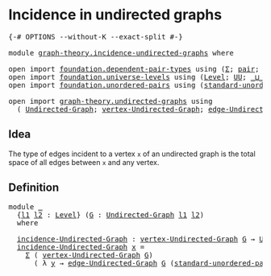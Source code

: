 # Incidence in undirected graphs

<pre class="Agda"><a id="43" class="Symbol">{-#</a> <a id="47" class="Keyword">OPTIONS</a> <a id="55" class="Pragma">--without-K</a> <a id="67" class="Pragma">--exact-split</a> <a id="81" class="Symbol">#-}</a>

<a id="86" class="Keyword">module</a> <a id="93" href="graph-theory.incidence-undirected-graphs.html" class="Module">graph-theory.incidence-undirected-graphs</a> <a id="134" class="Keyword">where</a>

<a id="141" class="Keyword">open</a> <a id="146" class="Keyword">import</a> <a id="153" href="foundation.dependent-pair-types.html" class="Module">foundation.dependent-pair-types</a> <a id="185" class="Keyword">using</a> <a id="191" class="Symbol">(</a><a id="192" href="foundation-core.dependent-pair-types.html#502" class="Record">Σ</a><a id="193" class="Symbol">;</a> <a id="195" href="foundation-core.dependent-pair-types.html#575" class="InductiveConstructor">pair</a><a id="199" class="Symbol">;</a> <a id="201" href="foundation-core.dependent-pair-types.html#592" class="Field">pr1</a><a id="204" class="Symbol">;</a> <a id="206" href="foundation-core.dependent-pair-types.html#604" class="Field">pr2</a><a id="209" class="Symbol">)</a>
<a id="211" class="Keyword">open</a> <a id="216" class="Keyword">import</a> <a id="223" href="foundation.universe-levels.html" class="Module">foundation.universe-levels</a> <a id="250" class="Keyword">using</a> <a id="256" class="Symbol">(</a><a id="257" href="Agda.Primitive.html#597" class="Postulate">Level</a><a id="262" class="Symbol">;</a> <a id="264" href="foundation-core.universe-levels.html#222" class="Primitive">UU</a><a id="266" class="Symbol">;</a> <a id="268" href="Agda.Primitive.html#810" class="Primitive Operator">_⊔_</a><a id="271" class="Symbol">)</a>
<a id="273" class="Keyword">open</a> <a id="278" class="Keyword">import</a> <a id="285" href="foundation.unordered-pairs.html" class="Module">foundation.unordered-pairs</a> <a id="312" class="Keyword">using</a> <a id="318" class="Symbol">(</a><a id="319" href="foundation.unordered-pairs.html#4289" class="Function">standard-unordered-pair</a><a id="342" class="Symbol">)</a>

<a id="345" class="Keyword">open</a> <a id="350" class="Keyword">import</a> <a id="357" href="graph-theory.undirected-graphs.html" class="Module">graph-theory.undirected-graphs</a> <a id="388" class="Keyword">using</a>
  <a id="396" class="Symbol">(</a> <a id="398" href="graph-theory.undirected-graphs.html#785" class="Function">Undirected-Graph</a><a id="414" class="Symbol">;</a> <a id="416" href="graph-theory.undirected-graphs.html#981" class="Function">vertex-Undirected-Graph</a><a id="439" class="Symbol">;</a> <a id="441" href="graph-theory.undirected-graphs.html#1205" class="Function">edge-Undirected-Graph</a><a id="462" class="Symbol">)</a>
</pre>
## Idea

The type of edges incident to a vertex `x` of an undirected graph is the total space of all edges between `x` and any vertex.

## Definition

<pre class="Agda"><a id="628" class="Keyword">module</a> <a id="635" href="graph-theory.incidence-undirected-graphs.html#635" class="Module">_</a>
  <a id="639" class="Symbol">{</a><a id="640" href="graph-theory.incidence-undirected-graphs.html#640" class="Bound">l1</a> <a id="643" href="graph-theory.incidence-undirected-graphs.html#643" class="Bound">l2</a> <a id="646" class="Symbol">:</a> <a id="648" href="Agda.Primitive.html#597" class="Postulate">Level</a><a id="653" class="Symbol">}</a> <a id="655" class="Symbol">(</a><a id="656" href="graph-theory.incidence-undirected-graphs.html#656" class="Bound">G</a> <a id="658" class="Symbol">:</a> <a id="660" href="graph-theory.undirected-graphs.html#785" class="Function">Undirected-Graph</a> <a id="677" href="graph-theory.incidence-undirected-graphs.html#640" class="Bound">l1</a> <a id="680" href="graph-theory.incidence-undirected-graphs.html#643" class="Bound">l2</a><a id="682" class="Symbol">)</a>
  <a id="686" class="Keyword">where</a>

  <a id="695" href="graph-theory.incidence-undirected-graphs.html#695" class="Function">incidence-Undirected-Graph</a> <a id="722" class="Symbol">:</a> <a id="724" href="graph-theory.undirected-graphs.html#981" class="Function">vertex-Undirected-Graph</a> <a id="748" href="graph-theory.incidence-undirected-graphs.html#656" class="Bound">G</a> <a id="750" class="Symbol">→</a> <a id="752" href="foundation-core.universe-levels.html#222" class="Primitive">UU</a> <a id="755" class="Symbol">(</a><a id="756" href="graph-theory.incidence-undirected-graphs.html#640" class="Bound">l1</a> <a id="759" href="Agda.Primitive.html#810" class="Primitive Operator">⊔</a> <a id="761" href="graph-theory.incidence-undirected-graphs.html#643" class="Bound">l2</a><a id="763" class="Symbol">)</a>
  <a id="767" href="graph-theory.incidence-undirected-graphs.html#695" class="Function">incidence-Undirected-Graph</a> <a id="794" href="graph-theory.incidence-undirected-graphs.html#794" class="Bound">x</a> <a id="796" class="Symbol">=</a>
    <a id="802" href="foundation-core.dependent-pair-types.html#502" class="Record">Σ</a> <a id="804" class="Symbol">(</a> <a id="806" href="graph-theory.undirected-graphs.html#981" class="Function">vertex-Undirected-Graph</a> <a id="830" href="graph-theory.incidence-undirected-graphs.html#656" class="Bound">G</a><a id="831" class="Symbol">)</a>
      <a id="839" class="Symbol">(</a> <a id="841" class="Symbol">λ</a> <a id="843" href="graph-theory.incidence-undirected-graphs.html#843" class="Bound">y</a> <a id="845" class="Symbol">→</a> <a id="847" href="graph-theory.undirected-graphs.html#1205" class="Function">edge-Undirected-Graph</a> <a id="869" href="graph-theory.incidence-undirected-graphs.html#656" class="Bound">G</a> <a id="871" class="Symbol">(</a><a id="872" href="foundation.unordered-pairs.html#4289" class="Function">standard-unordered-pair</a> <a id="896" href="graph-theory.incidence-undirected-graphs.html#794" class="Bound">x</a> <a id="898" href="graph-theory.incidence-undirected-graphs.html#843" class="Bound">y</a><a id="899" class="Symbol">))</a>
</pre>
